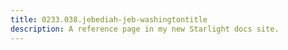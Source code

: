 ```yaml
---
title: 0233.038.jebediah-jeb-washingtontitle
description: A reference page in my new Starlight docs site.
---
```

